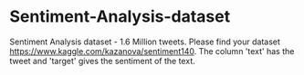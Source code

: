 # Sentiment-Analysis-dataset
Sentiment Analysis dataset - 1.6 Million tweets. Please find your dataset https://www.kaggle.com/kazanova/sentiment140. The column 'text' has the tweet and 'target' gives the sentiment of the text.
